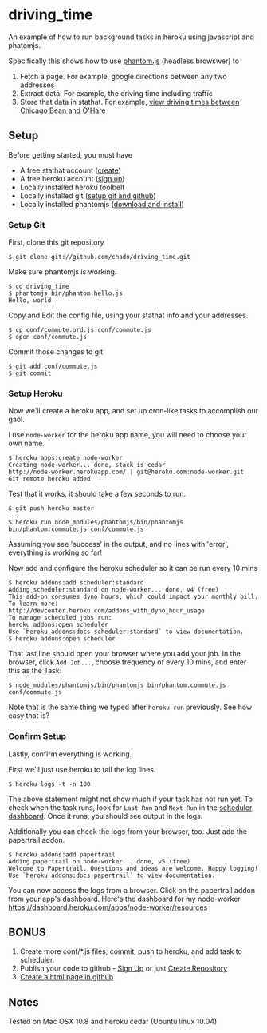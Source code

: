 driving_time
============

An example of how to run background tasks in heroku using javascript and phatomjs.

Specifically this shows how to use [phantom.js](http://phantomjs.org/)
(headless browswer) to 

1. Fetch a page. For example, google directions between any two addresses
1. Extract data. For example, the driving time including traffic
1. Store that data in stathat. For example,
[view driving times between Chicago Bean and O'Hare](http://chadn.github.com/driving_time/test/ord.html)

## Setup

Before getting started, you must have

* A free stathat account ([create](https://stathat.com/sign_in/))
* A free heroku account ([sign up](http://www.heroku.com/))
* Locally installed heroku toolbelt 
* Locally installed git ([setup git and github](https://help.github.com/articles/set-up-git))
* Locally installed phantomjs ([download and install](http://phantomjs.org/download.html))


### Setup Git 

First, clone this git repository

	$ git clone git://github.com/chadn/driving_time.git

Make sure phantomjs is working.

	$ cd driving_time
	$ phantomjs bin/phantom.hello.js
	Hello, world!

Copy and Edit the config file, using your stathat info and your addresses.

	$ cp conf/commute.ord.js conf/commute.js
	$ open conf/commute.js

Commit those changes to git

	$ git add conf/commute.js
	$ git commit

### Setup Heroku

Now we'll create a heroku app, and set up cron-like tasks to accomplish our gaol.

I use `node-worker` for the heroku app name, you will need to choose your own name.

	$ heroku apps:create node-worker
	Creating node-worker... done, stack is cedar
	http://node-worker.herokuapp.com/ | git@heroku.com:node-worker.git
	Git remote heroku added
	
Test that it works, it should take a few seconds to run.

	$ git push heroku master
	...
	$ heroku run node_modules/phantomjs/bin/phantomjs bin/phantom.commute.js conf/commute.js

Assuming you see 'success' in the output, and no lines with 'error',
everything is working so far!

Now add and configure the heroku scheduler so it can be run every 10 mins

	$ heroku addons:add scheduler:standard
	Adding scheduler:standard on node-worker... done, v4 (free)
	This add-on consumes dyno hours, which could impact your monthly bill. To learn more:
	http://devcenter.heroku.com/addons_with_dyno_hour_usage
	To manage scheduled jobs run:
	heroku addons:open scheduler
	Use `heroku addons:docs scheduler:standard` to view documentation.
	$ heroku addons:open scheduler

That last line should open your browser where you add your job.  In the browser,
click `Add Job...`, choose frequency of every 10 mins, and enter this as the Task:

	$ node_modules/phantomjs/bin/phantomjs bin/phantom.commute.js conf/commute.js

Note that is the same thing we typed after `heroku run` previously. See how easy that is?

### Confirm Setup

Lastly, confirm everything is working.  

First we'll just use heroku to tail the log lines.  

	$ heroku logs -t -n 100

The above statement might not show much if your task has not run yet.
To check when the task runs, look for `Last Run` and `Next Run` in the
[scheduler dashboard](https://heroku-scheduler.herokuapp.com/dashboard).
Once it runs, you should see output in the logs.

Additionally you can check the logs from your browser, too.
Just add the papertrail addon.

	$ heroku addons:add papertrail
	Adding papertrail on node-worker... done, v5 (free)
	Welcome to Papertrail. Questions and ideas are welcome. Happy logging!
	Use `heroku addons:docs papertrail` to view documentation.

You can now access the logs from a browser.  Click on the papertrail addon
from your app's dashboard.  Here's the dashboard for my node-worker
https://dashboard.heroku.com/apps/node-worker/resources

## BONUS

1. Create more conf/*.js files, commit, push to heroku, and add task to scheduler.
1. Publish your code to github - 
[Sign Up](https://help.github.com/articles/set-up-git) or just 
[Create Repository](https://help.github.com/articles/create-a-repo)
1. [Create a html page in github](https://help.github.com/categories/20/articles)

## Notes

Tested on Mac OSX 10.8 and heroku cedar (Ubuntu linux 10.04)



